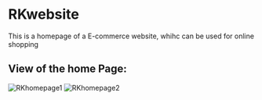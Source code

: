 # RKwebsite
 This is a homepage of a E-commerce website, whihc can be used for online shopping 
 
## View of the home Page:

![RKhomepage1](https://user-images.githubusercontent.com/94620098/208265728-7e6e6e32-b96b-4149-9ce6-5d21d49cf9a9.jpg)
![RKhomepage2](https://user-images.githubusercontent.com/94620098/208265733-19c60235-35d9-4cd5-8b82-3e234d1caabb.jpg)

